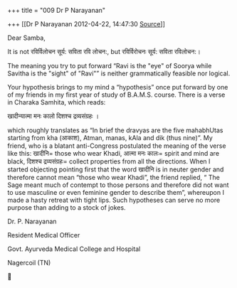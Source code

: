+++
title = "009 Dr P Narayanan"

+++
[[Dr P Narayanan	2012-04-22, 14:47:30 [Source](https://groups.google.com/g/samskrita/c/Qsg6paLMUCo)]]



Dear Samba,

  

It is not रविर्विलोचन सूर्य: सविता रवि लोचन:, but रविर्विरोचनः सूर्य: सविता रविलोचन:।

The meaning you try to put forward “Ravi is the "eye" of Soorya while Savitha is the "sight" of "Ravi"” is neither grammatically feasible nor logical.

Your hypothesis brings to my mind a “hypothesis” once put forward by one of my friends in my first year of study of B.A.M.S. course. There is a verse in Charaka Samhita, which reads:

खादीन्यात्मा मनः कालो दिशश्च द्रव्यसंग्रहः ।

which roughly translates as “In brief the dravyas are the five mahabhUtas starting from kha (आकाश), Atman, manas, kAla and dik (thus nine)”. My friend, who is a blatant anti-Congress postulated the meaning of the verse like this: खादीनि= those who wear Khadi, आत्मा मनः कालः= spirit and mind are black, दिशश्च द्रव्यसंग्रहः= collect properties from all the directions. When I started objecting pointing first that the word खादीनि is in neuter gender and therefore cannot mean “those who wear Khadi”, the friend replied, “ The Sage meant much of contempt to those persons and therefore did not want to use masculine or even feminine gender to describe them”, whereupon I made a hasty retreat with tight lips. Such hypotheses can serve no more purpose than adding to a stock of jokes.

Dr. P. Narayanan

Resident Medical Officer

Govt. Ayurveda Medical College and Hospital

Nagercoil (TN)



